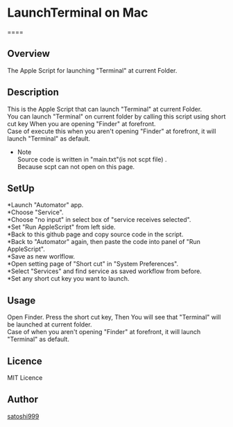 # LaunchTerminal on Mac
====

## Overview
The Apple Script for launching "Terminal" at current Folder.

## Description
This is the Apple Script that can launch "Terminal" at current Folder.  
You can launch "Terminal" on current folder by calling this script using short cut key When you are opening "Finder" at forefront.  
Case of execute this when you aren't opening "Finder" at forefront, it will launch "Terminal" as default.



* Note  
Source code is written in "main.txt"(is not scpt file) .  
Because scpt can not open on this page.

## SetUp
*Launch "Automator" app.  
*Choose "Service".  
*Choose "no input" in select box of "service receives selected".  
*Set "Run AppleScript" from left side.  
*Back to this github page and copy source code in the script.  
*Back to "Automator" again, then paste the code into panel of "Run AppleScript".  
*Save as new worlflow.  
*Open setting page of "Short cut" in "System Preferences".  
*Select "Services" and find service as saved workflow from before.  
*Set any short cut key you want to launch.

## Usage
Open Finder. Press the short cut key, Then You will see that "Terminal" will be launched at current folder.  
Case of when you aren't opening "Finder" at forefront, it will launch "Terminal" as default.

## Licence

MIT Licence

## Author

[satoshi999](https://github.com/satoshi999)
